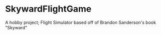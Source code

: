 # SkywardFlightGame
A hobby project; Flight Simulator based off of Brandon Sanderson's book "Skyward"
